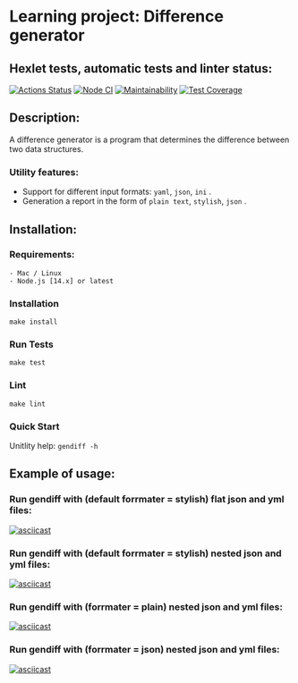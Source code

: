 # Learning project: Difference generator

## Hexlet tests, automatic tests and linter status:
  [![Actions Status](https://github.com/256sha9gag/fullstack-javascript-project-46/workflows/hexlet-check/badge.svg)](https://github.com/256sha9gag/fullstack-javascript-project-46/actions)
  [![Node CI](https://github.com/256sha9gag/fullstack-javascript-project-46/actions/workflows/nodejs.yml/badge.svg)](https://github.com/256sha9gag/fullstack-javascript-project-46/actions/workflows/nodejs.yml)
  [![Maintainability](https://api.codeclimate.com/v1/badges/c550919c90aee56c6b95/maintainability)](https://codeclimate.com/github/256sha9gag/fullstack-javascript-project-46/maintainability)
  [![Test Coverage](https://api.codeclimate.com/v1/badges/c550919c90aee56c6b95/test_coverage)](https://codeclimate.com/github/256sha9gag/fullstack-javascript-project-46/test_coverage)

## Description:
  A difference generator is a program that determines the difference between two data structures.

  ### Utility features:
  - Support for different input formats: ```yaml```, ```json```, ```ini``` .
  - Generation a report in the form of ```plain text```, ```stylish```, ```json``` .

## Installation:

  ### Requirements:
    - Mac / Linux
    - Node.js [14.x] or latest

  ### Installation
    make install

  ### Run Tests
    make test

  ### Lint
    make lint

  ### Quick Start
  Unitlity help: ```gendiff -h```

## Example of usage:

  ### Run gendiff with (default forrmater = stylish) flat json and yml files:
   [![asciicast](https://asciinema.org/a/546151.svg)](https://asciinema.org/a/546151)

  ### Run gendiff with (default forrmater = stylish) nested json and yml files:
   [![asciicast](https://asciinema.org/a/546152.svg)](https://asciinema.org/a/546152)

  ### Run gendiff with (forrmater = plain) nested json and yml files:
   [![asciicast](https://asciinema.org/a/546153.svg)](https://asciinema.org/a/546153)

  ### Run gendiff with (forrmater = json) nested json and yml files:
   [![asciicast](https://asciinema.org/a/546154.svg)](https://asciinema.org/a/546154)